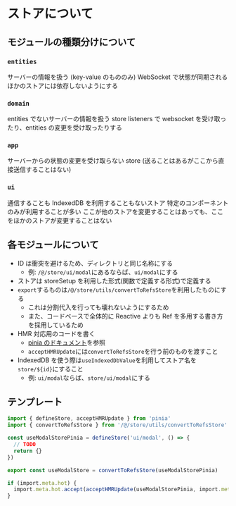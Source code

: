 # ストアについて

## モジュールの種類分けについて

### `entities`

サーバーの情報を扱う (key-value のもののみ)
WebSocket で状態が同期される
ほかのストアには依存しないようにする

### `domain`

entities でないサーバーの情報を扱う store
listeners で websocket を受け取ったり、entities の変更を受け取ったりする

### `app`

サーバーからの状態の変更を受け取らない store
(送ることはあるがここから直接送信することはない)

### `ui`

通信することも IndexedDB を利用することもないストア
特定のコンポーネントのみが利用することが多い
ここが他のストアを変更することはあっても、ここをほかのストアが変更することはない

## 各モジュールについて

- ID は衝突を避けるため、ディレクトリと同じ名称にする
  - 例: `/@/store/ui/modal`にあるならば、`ui/modal`にする
- ストアは storeSetup を利用した形式(関数で定義する形式)で定義する
- `export`するものは`/@/store/utils/convertToRefsStore`を利用したものにする
  - これは分割代入を行っても壊れないようにするため
  - また、コードベースで全体的に Reactive よりも Ref を多用する書き方を採用しているため
- HMR 対応用のコードを書く
  - [pinia のドキュメント](https://pinia.vuejs.org/cookbook/hot-module-replacement.html)を参照
  - `acceptHMRUpdate`には`convertToRefsStore`を行う前のものを渡すこと
- IndexedDB を使う際は`useIndexedDbValue`を利用してストア名を`store/${id}`にすること
  - 例: `ui/modal`ならば、`store/ui/modal`にする

## テンプレート

```ts
import { defineStore, acceptHMRUpdate } from 'pinia'
import { convertToRefsStore } from '/@/store/utils/convertToRefsStore'

const useModalStorePinia = defineStore('ui/modal', () => {
  // TODO
  return {}
})

export const useModalStore = convertToRefsStore(useModalStorePinia)

if (import.meta.hot) {
  import.meta.hot.accept(acceptHMRUpdate(useModalStorePinia, import.meta.hot))
}
```
